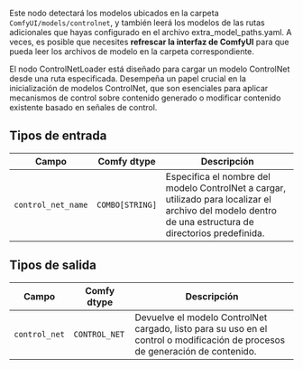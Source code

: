 Este nodo detectará los modelos ubicados en la carpeta `ComfyUI/models/controlnet`, 
y también leerá los modelos de las rutas adicionales que hayas configurado en el archivo extra_model_paths.yaml. 
A veces, es posible que necesites **refrescar la interfaz de ComfyUI** para que pueda leer los archivos de modelo en la carpeta correspondiente.

El nodo ControlNetLoader está diseñado para cargar un modelo ControlNet desde una ruta especificada. Desempeña un papel crucial en la inicialización de modelos ControlNet, que son esenciales para aplicar mecanismos de control sobre contenido generado o modificar contenido existente basado en señales de control.

## Tipos de entrada

| Campo             | Comfy dtype       | Descripción                                                                       |
|-------------------|-------------------|-----------------------------------------------------------------------------------|
| `control_net_name`| `COMBO[STRING]`    | Especifica el nombre del modelo ControlNet a cargar, utilizado para localizar el archivo del modelo dentro de una estructura de directorios predefinida. |

## Tipos de salida

| Campo          | Comfy dtype   | Descripción                                                              |
|----------------|---------------|--------------------------------------------------------------------------|
| `control_net`  | `CONTROL_NET` | Devuelve el modelo ControlNet cargado, listo para su uso en el control o modificación de procesos de generación de contenido. |
